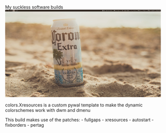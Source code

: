 My suckless software builds
![Build Preview](/Images/dwmbuild)

colors.Xresources is a custom pywal template to make the dynamic colorschemes work with dwm and dmenu

This build makes use of the patches:
    - fullgaps
    - xresources
    - autostart
    - fixborders
    - pertag
